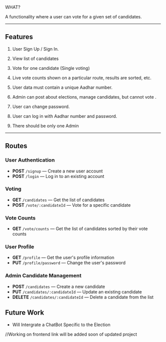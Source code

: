 WHAT?

A functionality where a user can vote for a given set of candidates.

---

## Features

1. User Sign Up / Sign In.
2. View list of candidates
3. Vote for one candidate (Single voting)
4. Live vote counts shown on a particular route, results are sorted, etc.
5. User data must contain a unique Aadhar number.
6. Admin can post about elections, manage candidates, but cannot vote .
7. User can change password.
8. User can log in with Aadhar number and password.

9. There should be only one Admin
---

## Routes

### User Authentication
- **POST** `/signup` — Create a new user account
- **POST** `/login` — Log in to an existing account

### Voting
- **GET** `/candidates` — Get the list of candidates
- **POST** `/vote/:candidateId` — Vote for a specific candidate

### Vote Counts
- **GET** `/vote/counts` — Get the list of candidates sorted by their vote counts

### User Profile
- **GET** `/profile` — Get the user's profile information
- **PUT** `/profile/password` — Change the user's password

### Admin Candidate Management
- **POST** `/candidates` — Create a new candidate
- **PUT** `/candidates/:candidateId` — Update an existing candidate
- **DELETE** `/candidates/:candidateId` — Delete a candidate from the list



## Future Work
- Will Intergrate a ChatBot Specific to the Election


//Working on frontend link will be added soon of updated project